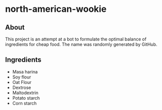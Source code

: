 # north-american-wookie

## About
This project is an attempt at a bot to formulate the optimal balance of
ingredients for cheap food. The name was randomly generated by GitHub.

## Ingredients
* Masa harina
* Soy flour
* Oat Flour
* Dextrose
* Maltodextrin
* Potato starch
* Corn starch
